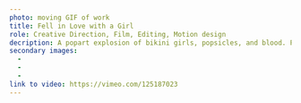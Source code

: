 ```yaml
---
photo: moving GIF of work
title: Fell in Love with a Girl
role: Creative Direction, Film, Editing, Motion design
decription: A popart explosion of bikini girls, popsicles, and blood. Playing with stop-motion textile pieces as well as Photoshop animation overlayed on footage.
secondary images:
  -
  -
  -
link to video: https://vimeo.com/125187023
---
```

